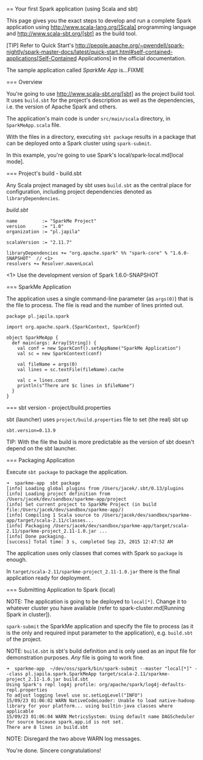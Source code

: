 == Your first Spark application (using Scala and sbt)

This page gives you the exact steps to develop and run a complete Spark application using http://www.scala-lang.org/[Scala] programming language and http://www.scala-sbt.org/[sbt] as the build tool.

[TIP]
Refer to Quick Start's  http://people.apache.org/~pwendell/spark-nightly/spark-master-docs/latest/quick-start.html#self-contained-applications[Self-Contained Applications] in the official documentation.

The sample application called *SparkMe App* is...FIXME

=== Overview

You're going to use http://www.scala-sbt.org/[sbt] as the project build tool. It uses `build.sbt` for the project's description as well as the dependencies, i.e. the version of Apache Spark and others.

The application's main code is under `src/main/scala` directory, in `SparkMeApp.scala` file.

With the files in a directory, executing `sbt package` results in a package that can be deployed onto a Spark cluster using `spark-submit`.

In this example, you're going to use Spark's local/spark-local.md[local mode].

=== Project's build - build.sbt

Any Scala project managed by sbt uses `build.sbt` as the central place for configuration, including project dependencies denoted as `libraryDependencies`.

*build.sbt*
```
name         := "SparkMe Project"
version      := "1.0"
organization := "pl.japila"

scalaVersion := "2.11.7"

libraryDependencies += "org.apache.spark" %% "spark-core" % "1.6.0-SNAPSHOT"  // <1>
resolvers += Resolver.mavenLocal
```
<1> Use the development version of Spark 1.6.0-SNAPSHOT

=== SparkMe Application

The application uses a single command-line parameter (as `args(0)`) that is the file to process. The file is read and the number of lines printed out.

```
package pl.japila.spark

import org.apache.spark.{SparkContext, SparkConf}

object SparkMeApp {
  def main(args: Array[String]) {
    val conf = new SparkConf().setAppName("SparkMe Application")
    val sc = new SparkContext(conf)

    val fileName = args(0)
    val lines = sc.textFile(fileName).cache

    val c = lines.count
    println(s"There are $c lines in $fileName")
  }
}
```

=== sbt version - project/build.properties

sbt (launcher) uses `project/build.properties` file to set (the real) sbt up

```
sbt.version=0.13.9
```

TIP: With the file the build is more predictable as the version of sbt doesn't depend on the sbt launcher.

=== Packaging Application

Execute `sbt package` to package the application.

```
➜  sparkme-app  sbt package
[info] Loading global plugins from /Users/jacek/.sbt/0.13/plugins
[info] Loading project definition from /Users/jacek/dev/sandbox/sparkme-app/project
[info] Set current project to SparkMe Project (in build file:/Users/jacek/dev/sandbox/sparkme-app/)
[info] Compiling 1 Scala source to /Users/jacek/dev/sandbox/sparkme-app/target/scala-2.11/classes...
[info] Packaging /Users/jacek/dev/sandbox/sparkme-app/target/scala-2.11/sparkme-project_2.11-1.0.jar ...
[info] Done packaging.
[success] Total time: 3 s, completed Sep 23, 2015 12:47:52 AM
```

The application uses only classes that comes with Spark so `package` is enough.

In `target/scala-2.11/sparkme-project_2.11-1.0.jar` there is the final application ready for deployment.

=== Submitting Application to Spark (local)

NOTE: The application is going to be deployed to `local[*]`. Change it to whatever cluster you have available (refer to spark-cluster.md[Running Spark in cluster]).

`spark-submit` the SparkMe application and specify the file to process (as it is the only and required input parameter to the application), e.g. `build.sbt` of the project.

NOTE: `build.sbt` is sbt's build definition and is only used as an input file for demonstration purposes. *Any* file is going to work fine.

```
➜  sparkme-app  ~/dev/oss/spark/bin/spark-submit --master "local[*]" --class pl.japila.spark.SparkMeApp target/scala-2.11/sparkme-project_2.11-1.0.jar build.sbt
Using Spark's repl log4j profile: org/apache/spark/log4j-defaults-repl.properties
To adjust logging level use sc.setLogLevel("INFO")
15/09/23 01:06:02 WARN NativeCodeLoader: Unable to load native-hadoop library for your platform... using builtin-java classes where applicable
15/09/23 01:06:04 WARN MetricsSystem: Using default name DAGScheduler for source because spark.app.id is not set.
There are 8 lines in build.sbt
```

NOTE: Disregard the two above WARN log messages.

You're done. Sincere congratulations!
